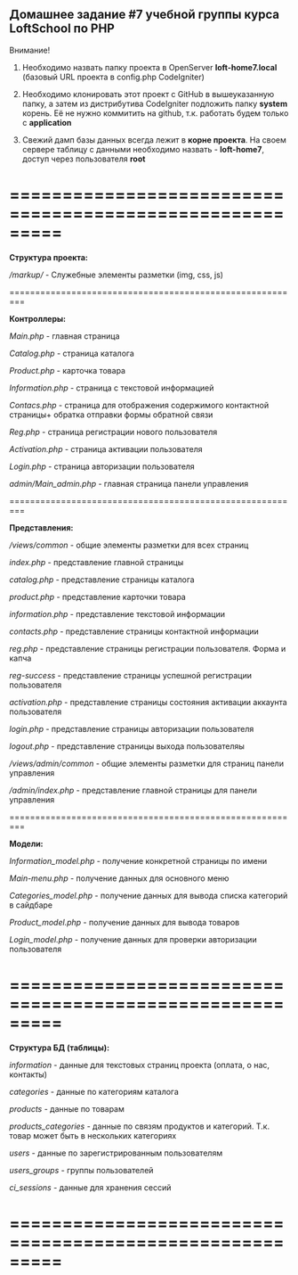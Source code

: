 ## Домашнее задание #7 учебной группы курса LoftSchool по PHP

Внимание!

1) Необходимо назвать папку проекта в OpenServer **loft-home7.local** (базовый URL проекта в config.php CodeIgniter)

2) Необходимо клонировать этот проект с GitHub в вышеуказанную папку, а затем из дистрибутива CodeIgniter подложить папку **system** корень. Её не нужно коммитить на github, т.к. работать будем только с **application**

3) Свежий дамп базы данных всегда лежит в **корне проекта**. На своем сервере таблицу с данными необходимо назвать - **loft-home7**, доступ через пользователя **root**

=========================================================
=========================================================

**Структура проекта:**

*/markup/* - Служебные элементы разметки (img, css, js)

=========================================================

**Контроллеры:**

*Main.php* - главная страница

*Catalog.php* - страница каталога

*Product.php* - карточка товара

*Information.php* - страница с текстовой информацией

*Contacs.php* - страница для отображения содержимого контактной страницы+
обратка отправки формы обратной связи

*Reg.php* - страница регистрации нового пользователя

*Activation.php* - страница активации пользователя

*Login.php* - страница авторизации пользователя

*admin/Main_admin.php* - главная страница панели управления

=========================================================

**Представления:**

*/views/common* - общие элементы разметки для всех страниц

*index.php* - представление главной страницы

*catalog.php* - представление страницы каталога

*product.php* - представление карточки товара

*information.php* - представление текстовой информации

*contacts.php* - представление страницы контактной информации

*reg.php* - представление страницы регистрации пользователя. Форма и капча

*reg-success* - представление страницы успешной регистрации пользователя

*activation.php* - представление страницы состояния активации аккаунта пользователя

*login.php* - представление страницы авторизации пользователя

*logout.php* - представление страницы выхода пользователяы

*/views/admin/common* - общие элементы разметки для страниц панели управления

*/admin/index.php* - представление главной страницы для панели управления

=========================================================

**Модели:**

*Information_model.php* - получение конкретной страницы по имени

*Main-menu.php* - получение данных для основного меню

*Categories_model.php* - получение данных для вывода списка категорий в сайдбаре

*Product_model.php* - получение данных для вывода товаров

*Login_model.php* - получение данных для проверки авторизации пользователя

=========================================================
=========================================================

**Структура БД (таблицы):**

*information* - данные для текстовых страниц проекта (оплата, о нас, контакты)

*categories* - данные по категориям каталога

*products* - данные по товарам

*products_categories* - данные по связям продуктов и категорий.
Т.к. товар может быть в нескольких категориях

*users* - данные по зарегистрированным пользователям

*users_groups* - группы пользователей

*ci_sessions* - данные для хранения сессий

=========================================================
=========================================================